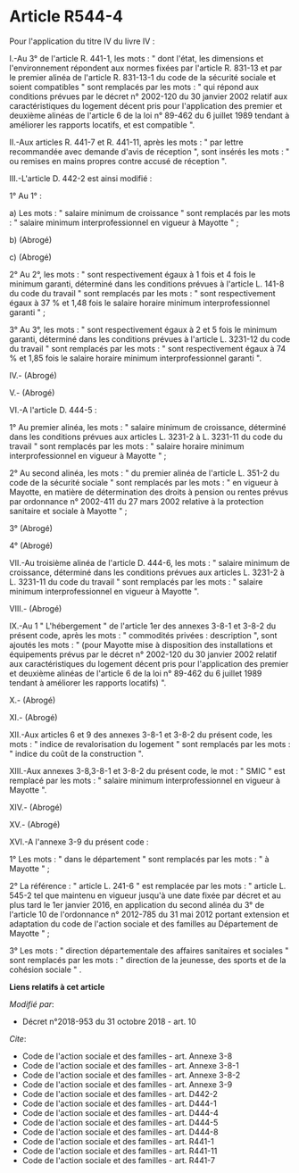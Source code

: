 # Article R544-4

Pour l'application du titre IV du livre IV :

I.-Au 3° de l'article R. 441-1,   les mots : " dont l'état, les dimensions et l'environnement répondent aux normes fixées par
l'article R. 831-13 et par le premier alinéa de l'article R. 831-13-1 du code de la sécurité sociale et soient compatibles "
sont remplacés par les  mots : "  qui répond aux conditions prévues par le décret n° 2002-120 du 30 janvier 2002 relatif aux
caractéristiques du logement décent pris pour l'application des premier et deuxième alinéas de l'article 6 de la loi n°
89-462 du 6 juillet 1989 tendant à améliorer les rapports locatifs, et est compatible ".

II.-Aux articles R. 441-7 et R. 441-11, après les mots : " par lettre recommandée avec demande d'avis de réception ", sont
insérés les mots : " ou remises en mains propres contre accusé de réception ".

III.-L'article D. 442-2 est ainsi modifié :

1° Au 1° :

a) Les mots : " salaire minimum de croissance " sont remplacés par les mots : " salaire minimum interprofessionnel en vigueur
à Mayotte " ;

b) (Abrogé)

c) (Abrogé)

2° Au 2°, les mots : " sont respectivement égaux à 1 fois et 4 fois le minimum garanti, déterminé dans les conditions prévues
à l'article L. 141-8 du code du travail " sont remplacés par les mots : " sont respectivement égaux à 37 % et 1,48 fois le
salaire horaire minimum interprofessionnel garanti " ;

3° Au 3°, les mots : " sont respectivement égaux à 2 et 5 fois le minimum garanti, déterminé dans les conditions prévues à
l'article L. 3231-12  du code du travail " sont remplacés par les mots : " sont respectivement égaux à 74 % et 1,85 fois le
salaire horaire minimum interprofessionnel garanti ".

IV.- (Abrogé)

V.- (Abrogé)

VI.-A l'article D. 444-5 :

1° Au premier alinéa, les mots : " salaire minimum de croissance, déterminé dans les conditions prévues aux articles L.
3231-2 à L. 3231-11 du code du travail " sont remplacés par les mots : " salaire horaire minimum interprofessionnel en
vigueur à Mayotte " ;

2° Au second alinéa, les mots : " du premier alinéa de l'article L. 351-2 du code de la sécurité sociale " sont remplacés par
les mots : " en vigueur à Mayotte, en matière de détermination des droits à pension ou rentes prévus par ordonnance n°
2002-411 du 27 mars 2002 relative à la protection sanitaire et sociale à Mayotte " ;

3° (Abrogé)

4° (Abrogé)

VII.-Au troisième alinéa de l'article D. 444-6, les mots : " salaire minimum de croissance, déterminé dans les conditions
prévues aux articles L. 3231-2 à L. 3231-11 du code du travail " sont remplacés par les mots : " salaire minimum
interprofessionnel en vigueur à Mayotte ".

VIII.- (Abrogé)

IX.-Au 1 " L'hébergement " de l'article 1er des annexes 3-8-1 et 3-8-2 du présent code, après les mots : " commodités
privées : description ", sont ajoutés les mots : " (pour Mayotte mise à disposition des installations et équipements prévus
par le décret n° 2002-120 du 30 janvier 2002 relatif aux caractéristiques du logement décent pris pour l'application des
premier et deuxième alinéas de l'article 6 de la loi n° 89-462 du 6 juillet 1989 tendant à améliorer les rapports locatifs)
".

X.- (Abrogé)

XI.- (Abrogé)

XII.-Aux articles 6 et 9 des annexes 3-8-1 et 3-8-2 du présent code, les mots : " indice de revalorisation du logement " sont
remplacés par les mots : " indice du coût de la construction ".

XIII.-Aux annexes 3-8,3-8-1 et 3-8-2 du présent code, le mot : " SMIC " est remplacé par les mots : " salaire minimum
interprofessionnel en vigueur à Mayotte ".

XIV.- (Abrogé)

XV.- (Abrogé)

XVI.-A l'annexe 3-9 du présent code :

1° Les mots : " dans le département " sont remplacés par les mots : " à Mayotte " ;

2° La référence : " article L. 241-6 " est remplacée par les mots : " article L. 545-2 tel que maintenu en vigueur jusqu'à
une date fixée par décret et au plus tard le 1er janvier 2016, en application du second alinéa du 3° de l'article 10 de
l'ordonnance n° 2012-785 du 31 mai 2012 portant extension et adaptation du code de l'action sociale et des familles au
Département de Mayotte " ;

3° Les mots : " direction départementale des affaires sanitaires et sociales  "  sont remplacés par les mots : " direction de
la jeunesse, des sports et de la cohésion sociale "  .

**Liens relatifs à cet article**

_Modifié par_:

  - Décret n°2018-953 du 31 octobre 2018 - art. 10

_Cite_:

  - Code de l'action sociale et des familles - art. Annexe 3-8
  - Code de l'action sociale et des familles - art. Annexe 3-8-1
  - Code de l'action sociale et des familles - art. Annexe 3-8-2
  - Code de l'action sociale et des familles - art. Annexe 3-9
  - Code de l'action sociale et des familles - art. D442-2
  - Code de l'action sociale et des familles - art. D444-1
  - Code de l'action sociale et des familles - art. D444-4
  - Code de l'action sociale et des familles - art. D444-5
  - Code de l'action sociale et des familles - art. D444-8
  - Code de l'action sociale et des familles - art. R441-1
  - Code de l'action sociale et des familles - art. R441-11
  - Code de l'action sociale et des familles - art. R441-7
